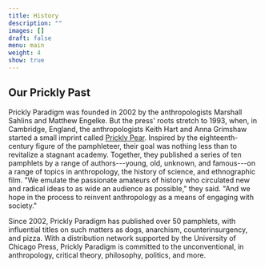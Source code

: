 ```yaml
---
title: History
description: ""
images: []
draft: false
menu: main
weight: 4
show: true
---
```


## Our Prickly Past

Prickly Paradigm was founded in 2002 by the anthropologists Marshall Sahlins and Matthew Engelke. But the press' roots stretch to 1993, when, in Cambridge, England, the anthropologists Keith Hart and Anna Grimshaw started a small imprint called [Prickly Pear](http://thememorybank.co.uk/2009/05/25/prickly-pear-pamphlets/). Inspired by the eighteenth-century figure of the pamphleteer, their goal was nothing less than to revitalize a stagnant academy. Together, they published a series of ten pamphlets by a range of authors---young, old, unknown, and famous---on a range of topics in anthropology, the history of science, and ethnographic film. "We emulate the passionate amateurs of history who circulated new and radical ideas to as wide an audience as possible," they said. "And we hope in the process to reinvent anthropology as a means of engaging with society."

Since 2002, Prickly Paradigm has published over 50 pamphlets, with influential titles on such matters as dogs, anarchism, counterinsurgency, and pizza. With a distribution network supported by the University of Chicago Press, Prickly Paradigm is committed to the unconventional, in anthropology, critical theory, philosophy, politics, and more.
